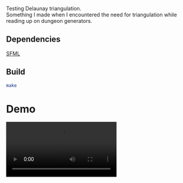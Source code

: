 Testing Delaunay triangulation.  
Something I made when I encountered the need for triangulation while reading up on dungeon generators.

## Dependencies

[SFML](https://www.sfml-dev.org)

## Build

```bash
make
```

# Demo

![](./demo.mp4)

